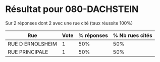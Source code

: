 # Résultat pour 080-DACHSTEIN

Sur 2 réponses dont 2 avec une rue cité (taux réussite 100%)

| Rue | Vote | % réponses | % Nb rues cités|
|-----|------|------------|----------------|
| RUE D ERNOLSHEIM | 1 | 50% | 50%|
| RUE PRINCIPALE | 1 | 50% | 50%|

